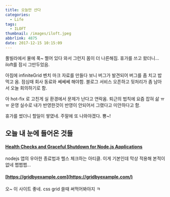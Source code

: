 ```yaml
---
title: 오늘만 산다
categories:
  - Life
tags:
  - ILOFT
thumbnail: /images/iloft.jpeg
abbrlink: 4875
date: 2017-12-15 10:15:09
---
```


풀빌라에서 물에 푹~ 쩔어 있다 와서 그런지 몸이 더 나른해짐.
휴가를 쓰고 왔더니... iloft를 잠시 그만두었음.

아침에 infiniteGrid 벤치 마크 자료를 만들다 보니 버그가 발견되어 버그를 좀 치고 밥먹고 옴.
점심때 회사 동료와 쎄쎄쎄 해야함.
블로그 서비스 오픈하고 뒷처리가 좀 남아서 오늘 회의하기로 함.

아 hot-fix 로 고친게 실 환경에서 문제가 난다고 연락옴.
퇴근의 법칙에 요즘 잡혀 삶 ㅠㅠ
운영 실수로 내가 반영한것이 반영이 안되어서 그랬다고 미안하다고 함.

휴가를 썼더니 할일이 쌓였네.
주말에 또 나와야겠다. 뿅~!

## 오늘 내 눈에 들어온 것들
#### [Health Checks and Graceful Shutdown for Node.js Applications](https://nemethgergely.com/nodejs-healthcheck-graceful-shutdown/)
nodejs 앱의 우아한 종료법과 헬스 체크하는 아티클. 이게 기본인데 막상 적용해 본적이 없네 쩝쩝쩝...

#### [https://gridbyexample.com](https://gridbyexample.com/)
오~ 이 사이트 좋네. css grid 쓸때 써먹어봐야지 ㅋ

